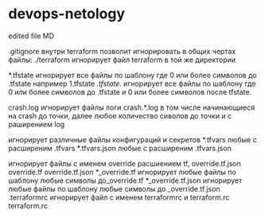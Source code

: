 # devops-netology
edited file MD

.gitignore внутри terraform позволит игнорировать в общих чертах файлы:
./terraform игнорирует файл terraform в той же директории 
            
*.tfstate    игнорирует все файлы по шаблону где 0  или более символов до .tfstate например 1.tfstate
*.tfstate.*  игнорирует все файлы по шаблону где 0  или более символов до .tfstate и 0 или более символов после tfstate.

crash.log игнорирует файлы логи
crash.*.log в том числе начинающиеся на crash до точки, далее любое количество сиволов до точки и с раширением log

игнорирует различные файлы конфигураций и секретов
*.tfvars любые с расширеним .tfvars
*.tfvars.json любые с расширеним .tfvars.json

игнорирует файлы с именем override  расшиением tf, override.tf.json
override.tf
override.tf.json
*_override.tf   игнорирует любые файлы по шаблону любые символы до_override.tf
*_override.tf.json игнорирует любые файлы по шаблону любые символы до _override.tf.json
.terraformrc игнорирует файл c именем terraformrc и terraform.rc
terraform.rc 